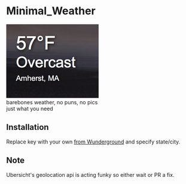 # Minimal_Weather  
![](screenshot.png "screenshot")  
barebones weather, no puns, no pics  
just what you need  

## Installation
Replace key with your own [from Wunderground](https://www.wunderground.com/weather/api/) and specify state/city.  

## Note  
Ubersicht's geolocation api is acting funky so either wait or PR a fix.

